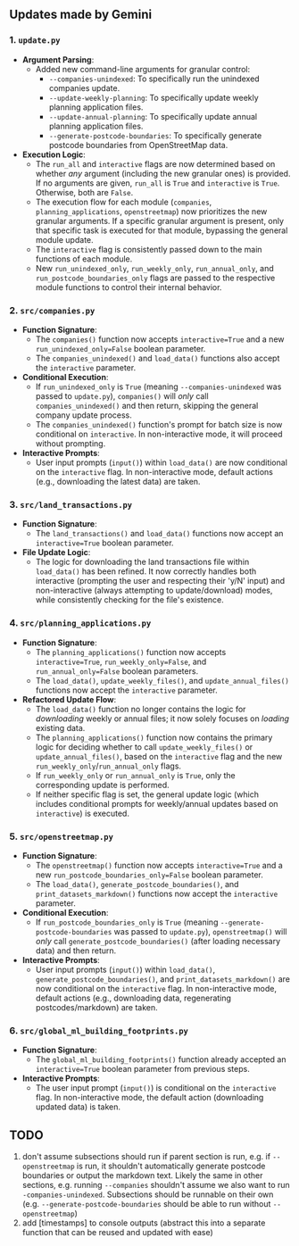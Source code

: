 ## Updates made by Gemini

### 1. `update.py`

*   **Argument Parsing**:
    *   Added new command-line arguments for granular control:
        *   `--companies-unindexed`: To specifically run the unindexed companies update.
        *   `--update-weekly-planning`: To specifically update weekly planning application files.
        *   `--update-annual-planning`: To specifically update annual planning application files.
        *   `--generate-postcode-boundaries`: To specifically generate postcode boundaries from OpenStreetMap data.
*   **Execution Logic**:
    *   The `run_all` and `interactive` flags are now determined based on whether *any* argument (including the new granular ones) is provided. If no arguments are given, `run_all` is `True` and `interactive` is `True`. Otherwise, both are `False`.
    *   The execution flow for each module (`companies`, `planning_applications`, `openstreetmap`) now prioritizes the new granular arguments. If a specific granular argument is present, only that specific task is executed for that module, bypassing the general module update.
    *   The `interactive` flag is consistently passed down to the main functions of each module.
    *   New `run_unindexed_only`, `run_weekly_only`, `run_annual_only`, and `run_postcode_boundaries_only` flags are passed to the respective module functions to control their internal behavior.

### 2. `src/companies.py`

*   **Function Signature**:
    *   The `companies()` function now accepts `interactive=True` and a new `run_unindexed_only=False` boolean parameter.
    *   The `companies_unindexed()` and `load_data()` functions also accept the `interactive` parameter.
*   **Conditional Execution**:
    *   If `run_unindexed_only` is `True` (meaning `--companies-unindexed` was passed to `update.py`), `companies()` will *only* call `companies_unindexed()` and then return, skipping the general company update process.
    *   The `companies_unindexed()` function's prompt for batch size is now conditional on `interactive`. In non-interactive mode, it will proceed without prompting.
*   **Interactive Prompts**:
    *   User input prompts (`input()`) within `load_data()` are now conditional on the `interactive` flag. In non-interactive mode, default actions (e.g., downloading the latest data) are taken.

### 3. `src/land_transactions.py`

*   **Function Signature**:
    *   The `land_transactions()` and `load_data()` functions now accept an `interactive=True` boolean parameter.
*   **File Update Logic**:
    *   The logic for downloading the land transactions file within `load_data()` has been refined. It now correctly handles both interactive (prompting the user and respecting their 'y/N' input) and non-interactive (always attempting to update/download) modes, while consistently checking for the file's existence.

### 4. `src/planning_applications.py`

*   **Function Signature**:
    *   The `planning_applications()` function now accepts `interactive=True`, `run_weekly_only=False`, and `run_annual_only=False` boolean parameters.
    *   The `load_data()`, `update_weekly_files()`, and `update_annual_files()` functions now accept the `interactive` parameter.
*   **Refactored Update Flow**:
    *   The `load_data()` function no longer contains the logic for *downloading* weekly or annual files; it now solely focuses on *loading* existing data.
    *   The `planning_applications()` function now contains the primary logic for deciding whether to call `update_weekly_files()` or `update_annual_files()`, based on the `interactive` flag and the new `run_weekly_only`/`run_annual_only` flags.
    *   If `run_weekly_only` or `run_annual_only` is `True`, only the corresponding update is performed.
    *   If neither specific flag is set, the general update logic (which includes conditional prompts for weekly/annual updates based on `interactive`) is executed.

### 5. `src/openstreetmap.py`

*   **Function Signature**:
    *   The `openstreetmap()` function now accepts `interactive=True` and a new `run_postcode_boundaries_only=False` boolean parameter.
    *   The `load_data()`, `generate_postcode_boundaries()`, and `print_datasets_markdown()` functions now accept the `interactive` parameter.
*   **Conditional Execution**:
    *   If `run_postcode_boundaries_only` is `True` (meaning `--generate-postcode-boundaries` was passed to `update.py`), `openstreetmap()` will *only* call `generate_postcode_boundaries()` (after loading necessary data) and then return.
*   **Interactive Prompts**:
    *   User input prompts (`input()`) within `load_data()`, `generate_postcode_boundaries()`, and `print_datasets_markdown()` are now conditional on the `interactive` flag. In non-interactive mode, default actions (e.g., downloading data, regenerating postcodes/markdown) are taken.

### 6. `src/global_ml_building_footprints.py`

*   **Function Signature**:
    *   The `global_ml_building_footprints()` function already accepted an `interactive=True` boolean parameter from previous steps.
*   **Interactive Prompts**:
    *   The user input prompt (`input()`) is conditional on the `interactive` flag. In non-interactive mode, the default action (downloading updated data) is taken.

## TODO

1. don't assume subsections should run if parent section is run, e.g. if `--openstreetmap` is run, it shouldn't automatically generate postcode boundaries or output the markdown text. Likely the same in other sections, e.g. running `--companies` shouldn't assume we also want to run `-companies-unindexed`. Subsections should be runnable on their own (e.g. `--generate-postcode-boundaries` should be able to run without `--openstreetmap`)
2. add [timestamps] to console outputs (abstract this into a separate function that can be reused and updated with ease)